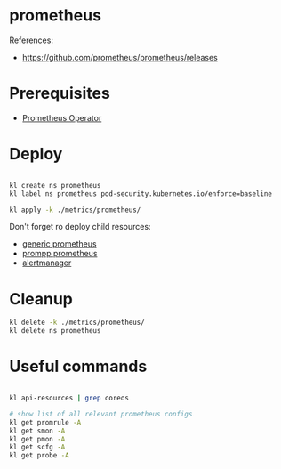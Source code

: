 
# prometheus

References:
- https://github.com/prometheus/prometheus/releases

# Prerequisites

- [Prometheus Operator](../prometheus-operator/readme.md)

# Deploy

```bash

kl create ns prometheus
kl label ns prometheus pod-security.kubernetes.io/enforce=baseline

kl apply -k ./metrics/prometheus/

```

Don't forget ro deploy child resources:
- [generic prometheus](./main/readme.md)
- [prompp prometheus](./prompp/readme.md)
- [alertmanager](./alertmanager/readme.md)

# Cleanup

```bash
kl delete -k ./metrics/prometheus/
kl delete ns prometheus
```

# Useful commands

```bash

kl api-resources | grep coreos

# show list of all relevant prometheus configs
kl get promrule -A
kl get smon -A
kl get pmon -A
kl get scfg -A
kl get probe -A

```

